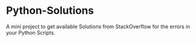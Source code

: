 # Python-Solutions
A mini project to get available Solutions from StackOverflow for the errors in your Python Scripts.
